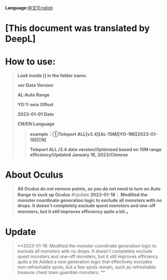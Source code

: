 **Language:**[中文](https://github.com/Sam5440/Genshin_Impact_Teleport/tree/main/AutoGeneratePoint/Readme.md)|[English](https://github.com/Sam5440/Genshin_Impact_Teleport/tree/main/AutoGeneratePoint/Readme_en.md)

# [This document was translated by DeepL]
# How to use:

>**Look inside [] in the folder name.**
>
>**ver:Data Version**
>
>**AL:Auto Range**
>
>**YO:Y-axis Offset**
>
>**2023-01-01:Date**
>
>**CN/EN:Language**
>
>>**example：①Teleport ALL[v3.4][AL-15M][YO-1M][2023-01-18][CN]**
>>
>>**Teleport ALL /3.4 data version/Optimised based on 15M range efficiency/Updated January 18, 2023/Chinese**

# About Oculus
>**All Oculus do not remove points, so you do not need to turn on Auto Range to suck up Oculus**
#Update
>**2023-01-18：
Modified the monster coordinate generation logic to exclude all monsters with no drops. 
It doesn't completely exclude quest monsters and one-off monsters, but it still improves efficiency quite a bit.。**
# Update
>**2023-01-18:
Modified the monster coordinate generation logic to exclude all monsters with no drops. It doesn't completely exclude quest monsters and one-off monsters, but it still improves efficiency quite a bit.Added a new generation logic that effectively excludes non-refreshable spots, but a few spots remain, such as refreshable treasure chest town guardian monsters. **
